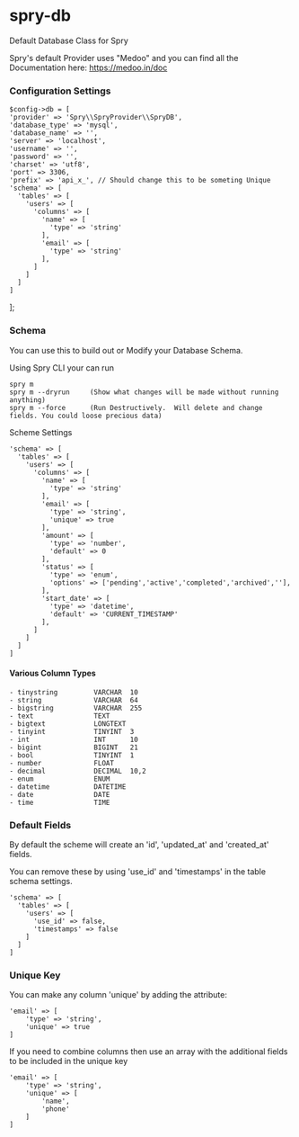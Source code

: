# spry-db
Default Database Class for Spry

Spry's default Provider uses "Medoo" and you can find all the Documentation here: https://medoo.in/doc

### Configuration Settings

    $config->db = [
    'provider' => 'Spry\\SpryProvider\\SpryDB',
    'database_type' => 'mysql',
    'database_name' => '',
    'server' => 'localhost',
    'username' => '',
    'password' => '',
    'charset' => 'utf8',
    'port' => 3306,
    'prefix' => 'api_x_', // Should change this to be someting Unique
    'schema' => [
      'tables' => [
        'users' => [
          'columns' => [
            'name' => [
              'type' => 'string'
            ],
            'email' => [
              'type' => 'string'
            ],
          ]
        ]
      ]
    ]
  ];
  
  
### Schema
You can use this to build out or Modify your Database Schema.

Using Spry CLI your can run

    spry m
    spry m --dryrun     (Show what changes will be made without running anything)
    spry m --force      (Run Destructively.  Will delete and change fields. You could loose precious data)
    

Scheme Settings

    'schema' => [
      'tables' => [
        'users' => [
          'columns' => [
            'name' => [
              'type' => 'string'
            ],
            'email' => [
              'type' => 'string',
              'unique' => true
            ],
            'amount' => [
              'type' => 'number',
              'default' => 0
            ],
            'status' => [
			  'type' => 'enum',
			  'options' => ['pending','active','completed','archived',''],
			],
            'start_date' => [
              'type' => 'datetime',
              'default' => 'CURRENT_TIMESTAMP'
            ],
          ]
        ]
      ]
    ]
 
#### Various Column Types

    - tinystring         VARCHAR  10
    - string             VARCHAR  64
    - bigstring          VARCHAR  255
    - text               TEXT
    - bigtext            LONGTEXT
    - tinyint            TINYINT  3
    - int                INT      10
    - bigint             BIGINT   21
    - bool               TINYINT  1
    - number             FLOAT
    - decimal            DECIMAL  10,2
    - enum               ENUM
    - datetime           DATETIME
    - date               DATE
    - time               TIME
    
    
### Default Fields
By default the scheme will create an 'id', 'updated_at' and 'created_at' fields.

You can remove these by using 'use_id' and 'timestamps' in the table schema settings.

    'schema' => [
      'tables' => [
        'users' => [
          'use_id' => false,
          'timestamps' => false
        ]
      ]
    ]
    
    
### Unique Key
You can make any column 'unique' by adding the attribute:

    'email' => [
        'type' => 'string',
        'unique' => true
    ]
    
If you need to combine columns then use an array with the additional fields to be included in the unique key

    'email' => [
        'type' => 'string',
        'unique' => [
            'name',
            'phone'
        ]
    ]
    
    
